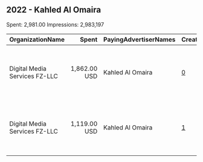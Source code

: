 ## 2022 - Kahled Al Omaira 
Spent: 2,981.00
Impressions: 2,983,197

|OrganizationName|Spent|PayingAdvertiserNames|CreativeUrls|Impressions|Genders|AgeBrackets|CountryCodes|BillingAddresses|CandidateBallotInformation|
|:---|---:|:---|:---|---:|:---|:---|:---|:---|:---|
|Digital Media Services FZ-LLC|1,862.00 USD|Kahled Al Omaira|[0](https://www.snap.com/political-ads/asset/d439416894a970d265db37038f27de729e0a55403fa7d3ca9e14f3a69c81e9e2?mediaType=png)|1,990,445||21+|kuwait|"Media City, Knowledge Village, Choueiri Group Building,Dubai ,251589 - Dubai - U.A.E,AE"||
|Digital Media Services FZ-LLC|1,119.00 USD|Kahled Al Omaira|[1](https://www.snap.com/political-ads/asset/d439416894a970d265db37038f27de729e0a55403fa7d3ca9e14f3a69c81e9e2?mediaType=png)|992,752||21+|kuwait|"Media City, Knowledge Village, Choueiri Group Building,Dubai ,251589 - Dubai - U.A.E,AE"||
